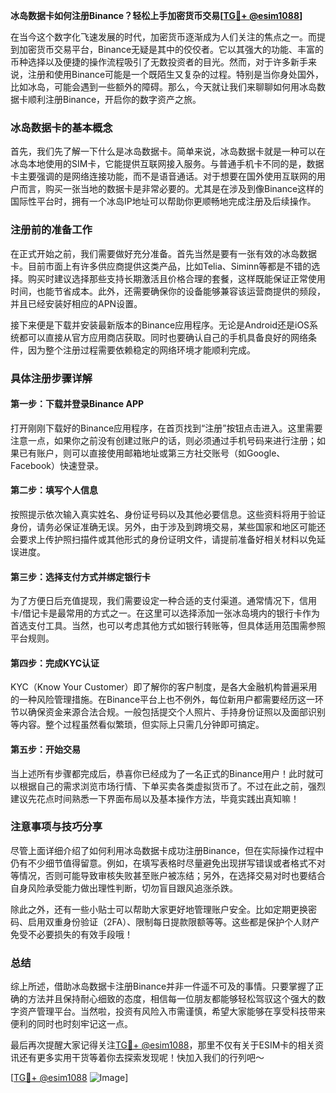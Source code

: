 **冰岛数据卡如何注册Binance？轻松上手加密货币交易[[TG💪+ @esim1088](https://t.me/s/esim1088)]**

在当今这个数字化飞速发展的时代，加密货币逐渐成为人们关注的焦点之一。而提到加密货币交易平台，Binance无疑是其中的佼佼者。它以其强大的功能、丰富的币种选择以及便捷的操作流程吸引了无数投资者的目光。然而，对于许多新手来说，注册和使用Binance可能是一个既陌生又复杂的过程。特别是当你身处国外，比如冰岛，可能会遇到一些额外的障碍。那么，今天就让我们来聊聊如何用冰岛数据卡顺利注册Binance，开启你的数字资产之旅。

### 冰岛数据卡的基本概念

首先，我们先了解一下什么是冰岛数据卡。简单来说，冰岛数据卡就是一种可以在冰岛本地使用的SIM卡，它能提供互联网接入服务。与普通手机卡不同的是，数据卡主要强调的是网络连接功能，而不是语音通话。对于想要在国外使用互联网的用户而言，购买一张当地的数据卡是非常必要的。尤其是在涉及到像Binance这样的国际性平台时，拥有一个冰岛IP地址可以帮助你更顺畅地完成注册及后续操作。

### 注册前的准备工作

在正式开始之前，我们需要做好充分准备。首先当然是要有一张有效的冰岛数据卡。目前市面上有许多供应商提供这类产品，比如Telia、Siminn等都是不错的选择。购买时建议选择那些支持长期激活且价格合理的套餐，这样既能保证正常使用时间，也能节省成本。此外，还需要确保你的设备能够兼容该运营商提供的频段，并且已经安装好相应的APN设置。

接下来便是下载并安装最新版本的Binance应用程序。无论是Android还是iOS系统都可以直接从官方应用商店获取。同时也要确认自己的手机具备良好的网络条件，因为整个注册过程需要依赖稳定的网络环境才能顺利完成。

### 具体注册步骤详解

#### 第一步：下载并登录Binance APP
打开刚刚下载好的Binance应用程序，在首页找到“注册”按钮点击进入。这里需要注意一点，如果你之前没有创建过账户的话，则必须通过手机号码来进行注册；如果已有账户，则可以直接使用邮箱地址或第三方社交账号（如Google、Facebook）快速登录。

#### 第二步：填写个人信息
按照提示依次输入真实姓名、身份证号码以及其他必要信息。这些资料将用于验证身份，请务必保证准确无误。另外，由于涉及到跨境交易，某些国家和地区可能还会要求上传护照扫描件或其他形式的身份证明文件，请提前准备好相关材料以免延误进度。

#### 第三步：选择支付方式并绑定银行卡
为了方便日后充值提现，我们需要设定一种合适的支付渠道。通常情况下，信用卡/借记卡是最常用的方式之一。在这里可以选择添加一张冰岛境内的银行卡作为首选支付工具。当然，也可以考虑其他方式如银行转账等，但具体适用范围需参照平台规则。

#### 第四步：完成KYC认证
KYC（Know Your Customer）即了解你的客户制度，是各大金融机构普遍采用的一种风险管理措施。在Binance平台上也不例外，每位新用户都需要经历这一环节以确保资金来源合法合规。一般包括提交个人照片、手持身份证照以及面部识别等内容。整个过程虽然看似繁琐，但实际上只需几分钟即可搞定。

#### 第五步：开始交易
当上述所有步骤都完成后，恭喜你已经成为了一名正式的Binance用户！此时就可以根据自己的需求浏览市场行情、下单买卖各类虚拟货币了。不过在此之前，强烈建议先花点时间熟悉一下界面布局以及基本操作方法，毕竟实践出真知嘛！

### 注意事项与技巧分享

尽管上面详细介绍了如何利用冰岛数据卡成功注册Binance，但在实际操作过程中仍有不少细节值得留意。例如，在填写表格时尽量避免出现拼写错误或者格式不对等情况，否则可能导致审核失败甚至账户被冻结；另外，在选择交易对时也要结合自身风险承受能力做出理性判断，切勿盲目跟风追涨杀跌。

除此之外，还有一些小贴士可以帮助大家更好地管理账户安全。比如定期更换密码、启用双重身份验证（2FA）、限制每日提款限额等等。这些都是保护个人财产免受不必要损失的有效手段哦！

### 总结

综上所述，借助冰岛数据卡注册Binance并非一件遥不可及的事情。只要掌握了正确的方法并且保持耐心细致的态度，相信每一位朋友都能够轻松驾驭这个强大的数字资产管理平台。当然啦，投资有风险入市需谨慎，希望大家能够在享受科技带来便利的同时也时刻牢记这一点。

最后再次提醒大家记得关注[TG💪+ @esim1088](https://t.me/s/esim1088)，那里不仅有关于ESIM卡的相关资讯还有更多实用干货等着你去探索发现呢！快加入我们的行列吧～

[[TG💪+ @esim1088](https://t.me/s/esim1088) ![Image](https://i.postimg.cc/4NQfJmqS/Snipaste-2025-05-13-00-14-12.png)]